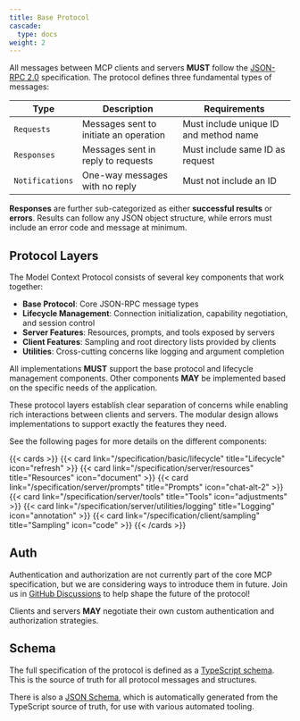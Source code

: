 ```yaml
---
title: Base Protocol
cascade:
  type: docs
weight: 2
---
```


All messages between MCP clients and servers **MUST** follow the [JSON-RPC 2.0](https://www.jsonrpc.org/specification) specification. The protocol defines three fundamental types of messages:

| Type           | Description                            | Requirements                           |
|----------------|----------------------------------------|----------------------------------------|
| `Requests`     | Messages sent to initiate an operation | Must include unique ID and method name |
| `Responses`    | Messages sent in reply to requests     | Must include same ID as request        |
| `Notifications`| One-way messages with no reply         | Must not include an ID                 |

**Responses** are further sub-categorized as either **successful results** or **errors**. Results can follow any JSON object structure, while errors must include an error code and message at minimum.

## Protocol Layers

The Model Context Protocol consists of several key components that work together:

- **Base Protocol**: Core JSON-RPC message types
- **Lifecycle Management**: Connection initialization, capability negotiation, and session control
- **Server Features**: Resources, prompts, and tools exposed by servers
- **Client Features**: Sampling and root directory lists provided by clients
- **Utilities**: Cross-cutting concerns like logging and argument completion

All implementations **MUST** support the base protocol and lifecycle management components. Other components **MAY** be implemented based on the specific needs of the application.

These protocol layers establish clear separation of concerns while enabling rich interactions between clients and servers. The modular design allows implementations to support exactly the features they need.

See the following pages for more details on the different components:

{{< cards >}}
  {{< card link="/specification/basic/lifecycle" title="Lifecycle" icon="refresh" >}}
  {{< card link="/specification/server/resources" title="Resources" icon="document" >}}
  {{< card link="/specification/server/prompts" title="Prompts" icon="chat-alt-2" >}}
  {{< card link="/specification/server/tools" title="Tools" icon="adjustments" >}}
  {{< card link="/specification/server/utilities/logging" title="Logging" icon="annotation" >}}
  {{< card link="/specification/client/sampling" title="Sampling" icon="code" >}}
{{< /cards >}}

## Auth

Authentication and authorization are not currently part of the core MCP specification, but we are considering ways to introduce them in future. Join us in [GitHub Discussions](https://github.com/modelcontextprotocol/specification/discussions) to help shape the future of the protocol!

Clients and servers **MAY** negotiate their own custom authentication and authorization strategies.

## Schema

The full specification of the protocol is defined as a [TypeScript schema](http://github.com/modelcontextprotocol/specification/tree/main/schema/schema.ts). This is the source of truth for all protocol messages and structures.

There is also a [JSON Schema](http://github.com/modelcontextprotocol/specification/tree/main/schema/schema.json), which is automatically generated from the TypeScript source of truth, for use with various automated tooling.
